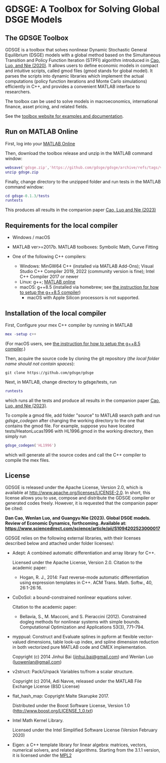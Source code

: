# GDSGE: A Toolbox for Solving Global DSGE Models

## The GDSGE Toolbox

GDSGE is a toolbox that solves nonlinear Dynamic Stochastic General Equilibrium (DSGE) models with a global method based on the Simultaneous Transition and Policy Function Iteration (STPFI) algorithm introduced in [Cao, Luo, and Nie (2020)](https://papers.ssrn.com/sol3/papers.cfm?abstract_id=3569013). It allows users to define economic models in compact and intuitive scripts, called gmod files (gmod stands for global model). It parses the scripts into dynamic libraries which implement the actual computations (policy function iterations and Monte Carlo simulations) efficiently in C++, and provides a convenient MATLAB interface to researchers.

The toolbox can be used to solve models in macroeconomics, international finance, asset pricing, and related fields.

See the [toolbox website for examples and documentation](http://www.gdsge.com/).

## Run on MATLAB Online

First, log into your [MATLAB Online](https://matlab.mathworks.com/)

Then, download the toolbox release and unzip in the MATLAB command window:

```matlab
websave('gdsge.zip','https://github.com/gdsge/gdsge/archive/refs/tags/v0.1.3.zip')
unzip gdsge.zip
```

Finally, change directory to the unzipped folder and run tests in the MATLAB command window:

```matlab
cd gdsge-0.1.3/tests
runtests
```

This produces all results in the companion paper [Cao, Luo and Nie (2023)]( https://www.sciencedirect.com/science/article/pii/S1094202523000017)

## Requirements for the local compiler

* Windows / macOS

* MATLAB ver>=2017b. MATLAB toolboxes: Symbolic Math, Curve Fitting

* One of the following C++ compilers:
  * Windows: MinGW64 C++ (installed via MATLAB Add-Ons); Visual Studio C++ Compiler 2019, 2022 (community version is fine); Intel C++ Compiler 2017 or newer
  * Linux: g++; [MATLAB online](https://matlab.mathworks.com/)
  * macOS: g++8.5 (installed via homebrew; see [the instruction for how to setup the g++8.5 compiler](README_compiler_macOS.md))
    * macOS with Apple Silicon processors is not supported.

## Installation of the local compiler

First, Configure your mex C++ compiler by running in MATLAB

  ```matlab
  mex -setup c++
  ```

(For macOS users, see [the instruction for how to setup the g++8.5 compiler](README_compiler_macOS.md).)

Then, acquire the source code by cloning the git repository (*the local folder name should not contain spaces*):

```git
git clone https://github.com/gdsge/gdsge
```

Next, in MATLAB, change directory to gdsge/tests, run

```matlab
runtests
```

which runs all the tests and produce all results in the companion paper [Cao, Luo, and Nie (2023)](https://www.sciencedirect.com/science/article/pii/S1094202523000017).

To compile a gmod file, add folder "source" to MATLAB search path and run *gdsge_codegen* after changing the working directory to the one that contains the gmod file. For example, suppose you have located tests/HeatonLucas1996 with HL1996.gmod in the working directory, then simply run 

```matlab
gdsge_codegen('HL1996')
```

which will generate all the source codes and call the C++ compiler to compile the mex files.

## License

GDSGE is released under the Apache License, Version 2.0,  which is available at http://www.apache.org/licenses/LICENSE-2.0. In short, this license allows you to use, compose and distribute the GDSGE compiler or generated codes freely. However, it is requested that the companion paper be cited:

**Dan Cao, Wenlan Luo, and Guangyu Nie (2023). Global DSGE models. Review of Economic Dynamics, forthcoming. Available at: https://www.sciencedirect.com/science/article/pii/S1094202523000017**

GDSGE relies on the following external libraries, with their licenses described below and attached under folder licenses/:

* Adept: A combined automatic differentiation and array library for C++.

  Licensed under the Apache License, Version 2.0. Citation to the academic paper:

  * Hogan, R. J., 2014: Fast reverse-mode automatic differentiation using expression templates in C++. ACM Trans.
    Math. Softw., 40, 26:1-26:16.

* CoDoSol: a bound-constrained nonlinear equations solver.

  Citation to the academic paper:

  * Bellavia, S., M. Macconi, and S. Pieraccini (2012). Constrained dogleg methods for nonlinear systems with simple bounds. Computational Optimization and Applications 53(3), 771–794.

* myppual: Construct and Evaluate splines in ppform at flexible vector-valued dimensions, table look-up index, and spline dimension reduction in both vectorized pure MATLAB code and CMEX implementation.

  Copyright (c) 2014 Jinhui Bai (jinhui.bai@gmail.com) and Wenlan Luo (luowenlan@gmail.com)

* v2struct: Pack/Unpack Variables to/from a scalar structure.

  Copyright (c) 2014, Adi Navve, released under the MATLAB File Exchange License (BSD License)

* flat_hash_map: Copyright Malte Skarupke 2017.

  Distributed under the Boost Software License, Version 1.0 (http://www.boost.org/LICENSE_1_0.txt)

* Intel Math Kernel Library.

  Licensed under the Intel Simplified Software License (Version February 2020)

* Eigen: a C++ template library for linear algebra: matrices, vectors, numerical solvers, and related algorithms.
  Starting from the 3.1.1 version, it is licensed under the [MPL2](https://www.mozilla.org/en-US/MPL/2.0/)
